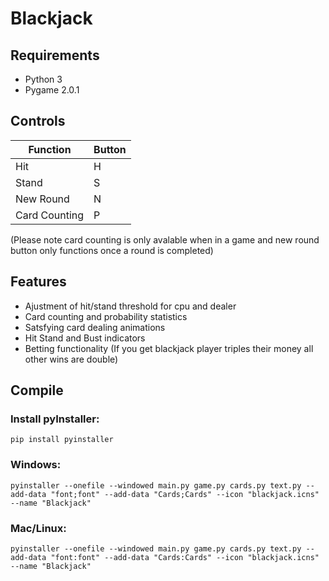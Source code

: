 # Blackjack
 
## Requirements
- Python 3
- Pygame 2.0.1

## Controls
|Function|Button|
|--|--|
|Hit|H|
|Stand|S|
|New Round|N|
|Card Counting|P|

(Please note card counting is only avalable when in a game and new round button only functions once a round is completed)

## Features
- Ajustment of hit/stand threshold for cpu and dealer
- Card counting and probability statistics
- Satsfying card dealing animations
- Hit Stand and Bust indicators
- Betting functionality (If you get blackjack player triples their money all other wins are double)


## Compile

### Install pyInstaller:
	pip install pyinstaller

### Windows:

    pyinstaller --onefile --windowed main.py game.py cards.py text.py --add-data "font;font" --add-data "Cards;Cards" --icon "blackjack.icns" --name "Blackjack"


### Mac/Linux:

    pyinstaller --onefile --windowed main.py game.py cards.py text.py --add-data "font:font" --add-data "Cards:Cards" --icon "blackjack.icns" --name "Blackjack"
	

